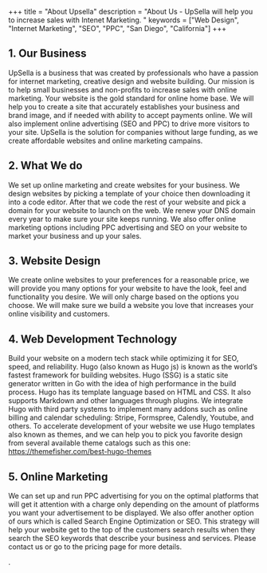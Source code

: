 +++
title = "About Upsella"
description = "About Us - UpSella will help you to increase sales with Intenet Marketing. "
keywords = ["Web Design", "Internet Marketing", "SEO", "PPC", "San Diego", "California"]
+++

## 1. Our Business

UpSella is a business that was created by professionals who have a passion for internet marketing, creative design and website building. Our mission is to help small businesses and non-profits to increase sales with online marketing. Your website is the gold standard for online home base. We will help you to create a site that accurately establishes your business and brand image, and if needed with ability to accept payments online. We will also implement online advertising (SEO and PPC) to drive more visitors to your site. UpSella is the solution for companies without large funding, as we create affordable websites and online marketing campains.

## 2. What We do

We set up online marketing and create websites for your business. We design websites by picking a template of your choice then downloading it into a code editor. After that we code the rest of your website and pick a domain for your website to launch on the web. We renew your DNS domain every year to make sure your site keeps running.  We also offer online marketing options including PPC advertising and SEO on your website to market your business and up your sales.  

## 3. Website Design

We create online websites to your preferences for a reasonable price, we will provide you many options for your website to have the look, feel and functionality you desire.  We will only charge based on the options you choose. We will make sure we build a website you love that increases your online visibility and customers. 

## 4. Web Development Technology

Build your website on a modern tech stack while optimizing it for SEO, speed, and reliability.  Hugo (also known as Hugo js) is known as the world’s fastest framework for building websites. Hugo (SSG) is a static site generator written in Go with the idea of high performance in the build process. Hugo has its template language based on HTML and CSS. It also supports Markdown and other languages through plugins.  We integrate Hugo with third party systems to implement many addons such as online billing and calendar scheduling: Stripe, Formspree, Calendly, Youtube, and others. To accelerate development of your website we use Hugo templates also known as themes, and we can help you to pick you favorite design from several available theme catalogs such as this one: https://themefisher.com/best-hugo-themes

## 5. Online Marketing

We can set up and run PPC advertising for you on the optimal platforms that will get it attention with a charge only depending on the amount of platforms you want your advertisement to be displayed. We also offer another option of ours which is called Search Engine Optimization or SEO. This strategy will help your website get to the top of the customers search results when they search the SEO keywords that describe your business and services. Please contact us or go to the pricing page for more details. 




 


 .